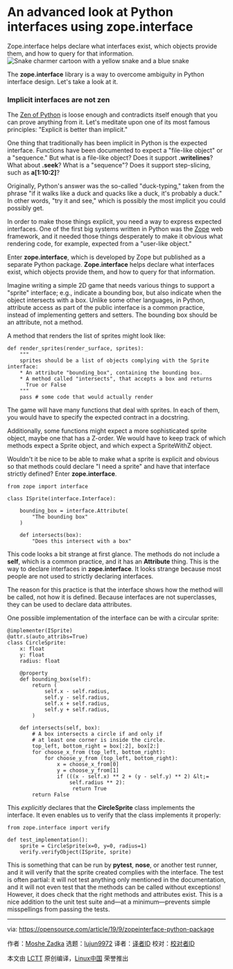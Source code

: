 [#]: collector: (lujun9972)
[#]: translator: ( )
[#]: reviewer: ( )
[#]: publisher: ( )
[#]: url: ( )
[#]: subject: (An advanced look at Python interfaces using zope.interface)
[#]: via: (https://opensource.com/article/19/9/zopeinterface-python-package)
[#]: author: (Moshe Zadka https://opensource.com/users/moshezhttps://opensource.com/users/lauren-pritchetthttps://opensource.com/users/sethhttps://opensource.com/users/drmjg)

An advanced look at Python interfaces using zope.interface
======
Zope.interface helps declare what interfaces exist, which objects
provide them, and how to query for that information.
![Snake charmer cartoon with a yellow snake and a blue snake][1]

The **zope.interface** library is a way to overcome ambiguity in Python interface design. Let's take a look at it.

### Implicit interfaces are not zen

The [Zen of Python][2] is loose enough and contradicts itself enough that you can prove anything from it. Let's meditate upon one of its most famous principles: "Explicit is better than implicit."

One thing that traditionally has been implicit in Python is the expected interface. Functions have been documented to expect a "file-like object" or a "sequence." But what is a file-like object? Does it support **.writelines**? What about **.seek**? What is a "sequence"? Does it support step-slicing, such as **a[1:10:2]**?

Originally, Python's answer was the so-called "duck-typing," taken from the phrase "if it walks like a duck and quacks like a duck, it's probably a duck." In other words, "try it and see," which is possibly the most implicit you could possibly get.

In order to make those things explicit, you need a way to express expected interfaces. One of the first big systems written in Python was the [Zope][3] web framework, and it needed those things desperately to make it obvious what rendering code, for example, expected from a "user-like object."

Enter **zope.interface**, which is developed by Zope but published as a separate Python package. **Zope.interface** helps declare what interfaces exist, which objects provide them, and how to query for that information.

Imagine writing a simple 2D game that needs various things to support a "sprite" interface; e.g., indicate a bounding box, but also indicate when the object intersects with a box. Unlike some other languages, in Python, attribute access as part of the public interface is a common practice, instead of implementing getters and setters. The bounding box should be an attribute, not a method.

A method that renders the list of sprites might look like:


```
def render_sprites(render_surface, sprites):
    """
    sprites should be a list of objects complying with the Sprite interface:
    * An attribute "bounding_box", containing the bounding box.
    * A method called "intersects", that accepts a box and returns
      True or False
    """
    pass # some code that would actually render
```

The game will have many functions that deal with sprites. In each of them, you would have to specify the expected contract in a docstring.

Additionally, some functions might expect a more sophisticated sprite object, maybe one that has a Z-order. We would have to keep track of which methods expect a Sprite object, and which expect a SpriteWithZ object.

Wouldn't it be nice to be able to make what a sprite is explicit and obvious so that methods could declare "I need a sprite" and have that interface strictly defined? Enter **zope.interface**.


```
from zope import interface

class ISprite(interface.Interface):

    bounding_box = interface.Attribute(
        "The bounding box"
    )

    def intersects(box):
        "Does this intersect with a box"
```

This code looks a bit strange at first glance. The methods do not include a **self**, which is a common practice, and it has an **Attribute** thing. This is the way to declare interfaces in **zope.interface**. It looks strange because most people are not used to strictly declaring interfaces.

The reason for this practice is that the interface shows how the method will be called, not how it is defined. Because interfaces are not superclasses, they can be used to declare data attributes.

One possible implementation of the interface can be with a circular sprite:


```
@implementer(ISprite)
@attr.s(auto_attribs=True)
class CircleSprite:
    x: float
    y: float
    radius: float

    @property
    def bounding_box(self):
        return (
            self.x - self.radius,
            self.y - self.radius,
            self.x + self.radius,
            self.y + self.radius,
        )

    def intersects(self, box):
        # A box intersects a circle if and only if
        # at least one corner is inside the circle.
        top_left, bottom_right = box[:2], box[2:]
        for choose_x_from (top_left, bottom_right):
            for choose_y_from (top_left, bottom_right):
                x = choose_x_from[0]
                y = choose_y_from[1]
                if (((x - self.x) ** 2 + (y - self.y) ** 2) &lt;=
                    self.radius ** 2):
                     return True
        return False
```

This _explicitly_ declares that the **CircleSprite** class implements the interface. It even enables us to verify that the class implements it properly:


```
from zope.interface import verify

def test_implementation():
    sprite = CircleSprite(x=0, y=0, radius=1)
    verify.verifyObject(ISprite, sprite)
```

This is something that can be run by **pytest**, **nose**, or another test runner, and it will verify that the sprite created complies with the interface. The test is often partial: it will not test anything only mentioned in the documentation, and it will not even test that the methods can be called without exceptions! However, it does check that the right methods and attributes exist. This is a nice addition to the unit test suite and—at a minimum—prevents simple misspellings from passing the tests.

--------------------------------------------------------------------------------

via: https://opensource.com/article/19/9/zopeinterface-python-package

作者：[Moshe Zadka][a]
选题：[lujun9972][b]
译者：[译者ID](https://github.com/译者ID)
校对：[校对者ID](https://github.com/校对者ID)

本文由 [LCTT](https://github.com/LCTT/TranslateProject) 原创编译，[Linux中国](https://linux.cn/) 荣誉推出

[a]: https://opensource.com/users/moshezhttps://opensource.com/users/lauren-pritchetthttps://opensource.com/users/sethhttps://opensource.com/users/drmjg
[b]: https://github.com/lujun9972
[1]: https://opensource.com/sites/default/files/styles/image-full-size/public/lead-images/getting_started_with_python.png?itok=MFEKm3gl (Snake charmer cartoon with a yellow snake and a blue snake)
[2]: https://en.wikipedia.org/wiki/Zen_of_Python
[3]: http://zope.org
